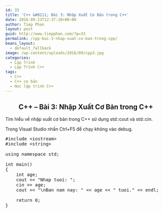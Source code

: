 ```yaml
---
id: 33
title: 'C++ &#8211; Bài 3: Nhập Xuất Cơ Bản trong C++'
date: 2016-09-23T12:37:20+00:00
author: Tiep Phan
layout: post
guid: http://www.tiepphan.com/?p=33
permalink: /cpp-bai-3-nhap-xuat-co-ban-trong-cpp/
beans_layout:
  - default_fallback
image: /wp-content/uploads/2016/09/cpp3.jpg
categories:
  - Lập Trình
  - Lập Trình C++
tags:
  - C++
  - C++ cơ bản
  - Học lập trình C++
---
```

<h2 style="text-align: center;">
  C++ &#8211; Bài 3: Nhập Xuất Cơ Bản trong C++
</h2>

Tìm hiểu về nhập xuất cơ bản trong C++ sử dụng std::cout và std::cin.

Trong Visual Studio nhấn Ctrl+F5 để chạy không vào debug.

<!--more-->

<pre class="theme:vs2012-black lang:c++ decode:true " title="Basic input output">#include &lt;iostream&gt;
#include &lt;string&gt;

using namespace std;

int main()
{
	int age;
	cout &lt;&lt; "Nhap tuoi: ";
	cin &gt;&gt; age;
	cout &lt;&lt; "\nBan nam nay: " &lt;&lt; age &lt;&lt; " tuoi." &lt;&lt; endl;

	return 0;
}</pre>

&nbsp;